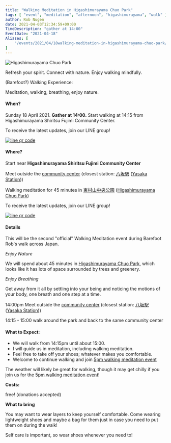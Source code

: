 ```yaml
---
title: "Walking Meditation in Higashimurayama Chuo Park"
tags: [ "event", "meditation", "afternoon", "higashimurayama", "walk" ]
author: Rob Nugen
date: 2021-04-03T12:34:59+09:00
TimeDescription: "gather at 14:00"
EventDate: "2021-04-18"
Aliases: [
    "/events/2021/04/18walking-meditation-in-higashimurayama-chuo-park/",
]
---
```


<img
src="//b.robnugen.com/quests/walk-to-niigata/2021/route_plans/2021_apr_03_higashimurayama_park.png"
alt="Higashimurayama Chuo Park"
class="title" />

Refresh your spirit. Connect with nature.  Enjoy walking mindfully.

(Barefoot?) Walking Experience:

Meditation, walking, breathing, enjoy nature.

#### When?

Sunday 18 April 2021. **Gather at 14:00.** Start walking at 14:15 from Higashimurayama Shiritsu Fujimi Community Center.

To receive the latest updates, join our LINE group!

[![line qr code](//b.robnugen.com/blog/2021/thumbs/2021_sep_25_rob_line_qr_code_text_walk_and_talk.jpg)](//b.robnugen.com/blog/2021/2021_sep_25_rob_line_qr_code_text_walk_and_talk.jpg)

#### Where?

Start near **Higashimurayama Shiritsu Fujimi Community Center**

Meet outside the
[community center](https://goo.gl/maps/isFiuifJALBYSKWB6) (closest station: [八坂駅](https://goo.gl/maps/eHmyraX1NJzbyt6CA)
([Yasaka Station](https://goo.gl/maps/eHmyraX1NJzbyt6CA)))

Walking meditation for 45 minutes in
[東村山中央公園](https://www.google.com/maps/place/Higashimurayama+chuo+Park/@35.7468342,139.458422,17.08z/) ([Higashimurayama Chuo Park](https://www.google.com/maps/place/Higashimurayama+chuo+Park/@35.7468342,139.458422,17.08z/))

To receive the latest updates, join our LINE group!

[![line qr code](//b.robnugen.com/blog/2021/thumbs/2021_sep_25_rob_line_qr_code_text_walk_and_talk.jpg)](//b.robnugen.com/blog/2021/2021_sep_25_rob_line_qr_code_text_walk_and_talk.jpg)

#### Details

This will be the
second
"official" Walking Meditation event during Barefoot Rob's walk across Japan.

*Enjoy Nature*

We will spend about 45 minutes in [Higashimurayama Chuo Park](https://goo.gl/maps/KuXtp2u1ZGeWv9bc9), which looks like it has lots of space surrounded by trees and greenery.

*Enjoy Breathing*

Get away from it all by settling into your being and noticing the
motions of your body, one breath and one step at a time.

14:00pm Meet outside the [community center](https://goo.gl/maps/isFiuifJALBYSKWB6) (closest station:
[八坂駅](https://goo.gl/maps/eHmyraX1NJzbyt6CA)
([Yasaka Station](https://goo.gl/maps/eHmyraX1NJzbyt6CA)))

14:15 - 15:00 walk around the park and back to the same community center

#### What to Expect:

* We will walk from 14:15pm until about 15:00.
* I will guide us in meditation, including walking meditation.
* Feel free to take off your shoes; whatever makes you comfortable.
* Welcome to continue walking and join [5pm walking meditation event](/events/2021/04/18walking-meditation-along-lake-near-seibuen-amusement-park/)

The weather will likely be great for walking, though it may get chilly if you join us for the [5pm walking meditation event](/events/2021/04/18walking-meditation-along-lake-near-seibuen-amusement-park/)!

**Costs:**

free! (donations accepted)

**What to bring**

You may want to wear layers to keep yourself
comfortable.  Come wearing lightweight shoes and maybe a bag for them
just in case you need to put them on during the walk!

Self care is important, so wear shoes whenever you need to!
